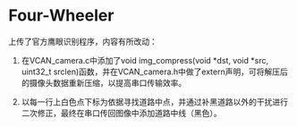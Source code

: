 # Four-Wheeler
上传了官方鹰眼识别程序，内容有所改动：
1.  在VCAN_camera.c中添加了void img_compress(void *dst, void *src, uint32_t srclen)函数，并在VCAN_camera.h中做了extern声明，可将解压后的摄像头数据重新压缩，以提高串口传输效率。

2.  以每一行上白色点下标为依据寻找道路中点，并通过补黑道路以外的干扰进行二次修正，最终在串口传回图像中添加道路中线（黑色）。
